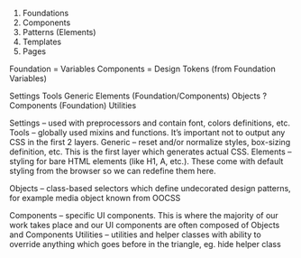 1. Foundations
2. Components
3. Patterns (Elements)
4. Templates
5. Pages

Foundation = Variables
Components = Design Tokens (from Foundation Variables)


Settings
Tools
Generic
Elements (Foundation/Components)
Objects ?
Components (Foundation)
Utilities


Settings – used with preprocessors and contain font, colors definitions, etc.
Tools – globally used mixins and functions. It’s important not to output any CSS in the first 2 layers.
Generic – reset and/or normalize styles, box-sizing definition, etc. This is the first layer which generates actual CSS.
Elements – styling for bare HTML elements (like H1, A, etc.). These come with default styling from the browser so we can redefine them here.

Objects – class-based selectors which define undecorated design patterns, for example media object known from OOCSS

Components – specific UI components. This is where the majority of our work takes place and our UI components are often composed of Objects and Components
Utilities – utilities and helper classes with ability to override anything which goes before in the triangle, eg. hide helper class